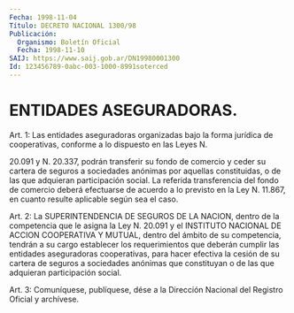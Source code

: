 ```yaml
---
Fecha: 1998-11-04
Título: DECRETO NACIONAL 1300/98
Publicación:
  Organismo: Boletín Oficial
  Fecha: 1998-11-10
SAIJ: https://www.saij.gob.ar/DN19980001300
Id: 123456789-0abc-003-1000-8991soterced
---
```

# ENTIDADES ASEGURADORAS.

<a id="1"></a>
Art. 1: Las entidades aseguradoras organizadas bajo  la  forma jurídica de cooperativas, conforme a lo dispuesto en las Leyes N.

20.091 y N. 20.337, podrán transferir su fondo de comercio y ceder su cartera de seguros a sociedades anónimas por aquellas constituidas, o de las que adquieran participación social. La referida transferencia  del fondo de comercio deberá efectuarse de acuerdo a lo previsto en la  Ley N. 11.867, en cuanto resulte aplicable según sea el caso.

<a id="2"></a>
Art. 2: La SUPERINTENDENCIA  DE SEGUROS DE LA NACION, dentro de la competencia que le asigna la Ley N. 20.091 y el INSTITUTO NACIONAL DE ACCION COOPERATIVA Y MUTUAL, dentro del ámbito de su competencia, tendrán a su cargo establecer  los  requerimientos que deberán cumplir las entidades aseguradoras cooperativas, para hacer efectiva  la cesión de su cartera de seguros a sociedades  anónimas que  constituyan  o  de  las  que  adquieran  participación  social.

<a id="3"></a>
Art. 3: Comuníquese, publíquese, dése a la Dirección Nacional del Registro  Oficial  y  archívese.